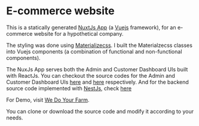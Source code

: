 # E-commerce website

This is a statically generated [NuxtJs App](https://nuxtjs.org) (a [Vuejs](https://vuejs.org) framework), for an e-commerce website for a hypothetical company.

The styling was done using [Materializecss](https://materializecss.com). I built the Materialzecss classes into Vuejs components (a combination of functional and non-functional components).

The NuxJs App serves both the Admin and Customer Dashboard UIs built with ReactJs. You can checkout the source codes for the Admin and Customer Dashboard UIs [here](https://github.com/iammrsea/ecommerce-AdminUI) and [here](https://github.com/iammrsea/ecommerce-AdminUI/tree/customer-dashboard) respectively. And for the backend source code implemented with [NestJs](https://nestjs.com), check [here](https://github.com/iammrsea/ecommerce-NestJsBackend)

For Demo, visit [We Do Your Farm](wedoyourfarm.netlify.com).

You can clone or download the source code and modify it according to your needs.

